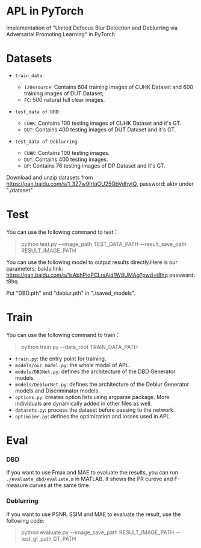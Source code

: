 # APL in PyTorch
Implementation of "United Defocus Blur Detection and Deblurring via Adversarial Promoting Learning" in PyTorch

# Datasets
* `train_data`:
   * `1204source`: Contains 604 training images of CUHK Dataset and 600 training images of DUT Dataset;
   * `FC`: 500 natural full clear images.
* `test_data of DBD`: 
   * `CUHK`: Contains 100 testing images of CUHK Dataset and it's GT.
   * `DUT`: Contains 400 testing images of DUT Dataset and it's GT.

* `test_data of Deblurring`:
   * `CUHK`: Contains 100 testing images.
   * `DUT`: Contains 400 testing images.
   * `DP`: Contains 76 testing images of DP Dataset and it's GT.

Download and unzip datasets from https://pan.baidu.com/s/1_3Z7w9IrlqOU25QbVdhytQ, password: aktv under "./dataset"


# Test
You can use the following command to test：

>python test.py --image_path TEST_DATA_PATH --result_save_path RESULT_IMAGE_PATH

You can use the following model to output results directly.Here is our parameters:
baidu link: https://pan.baidu.com/s/1sAbhPioPCLrsAid1W8UMAg?pwd=t8hq passward: t8hq

Put "DBD.pth" and "deblur.pth" in "./saved_models".

# Train
You can use the following command to train：

>python train.py --data_root TRAIN_DATA_PATH

* `train.py`: the entry point for training.
* `models/our_model.py`: the whole model of APL.
* `models/DBDNet.py`: defines the architecture of the DBD Generator models.
* `models/DeblurNet.py`: defines the architecture of the Deblur Generator models and Discriminator models.
* `options.py`: creates option lists using argparse package. More individuals are dynamically added in other files as well.
* `datasets.py`: process the dataset before passing to the network.
* `optimizer.py`: defines the optimization and losses used in APL.

# Eval
### DBD
If you want to use Fmax and MAE to evaluate the results, you can run `./evaluate_dbd/evaluate.m` in MATLAB. It shows the PR cureve and F-measure curves at the same time.

### Deblurring
If you want to use PSNR, SSIM and MAE to evaluate the result, use the following code:

>python evaluate.py --image_save_path RESULT_IMAGE_PATH --test_gt_path GT_PATH
